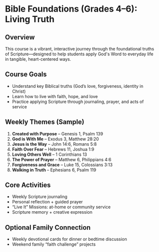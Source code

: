 # Bible Foundations (Grades 4–6): Living Truth

## Overview
This course is a vibrant, interactive journey through the foundational truths of Scripture—designed to help students apply God's Word to everyday life in tangible, heart-centered ways.

## Course Goals
- Understand key Biblical truths (God’s love, forgiveness, identity in Christ)
- Learn how to live with faith, hope, and love
- Practice applying Scripture through journaling, prayer, and acts of service

## Weekly Themes (Sample)
1. **Created with Purpose** – Genesis 1, Psalm 139
2. **God is With Me** – Exodus 3, Matthew 28:20
3. **Jesus is the Way** – John 14:6, Romans 5:8
4. **Faith Over Fear** – Hebrews 11, Joshua 1:9
5. **Loving Others Well** – 1 Corinthians 13
6. **The Power of Prayer** – Matthew 6, Philippians 4:6
7. **Forgiveness and Grace** – Luke 15, Colossians 3:13
8. **Walking in Truth** – Ephesians 6, Psalm 119

## Core Activities
- Weekly Scripture journaling
- Personal reflection + guided prayer
- “Live It” Missions: at-home or community service
- Scripture memory + creative expression

## Optional Family Connection
- Weekly devotional cards for dinner or bedtime discussion
- Weekend family “faith challenge” projects
